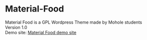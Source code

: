 # Material-Food
Material Food is a GPL Wordpress Theme made by Mohole students<br>
Version 1.0<br>
Demo site: <a href="http://www.mohole.it/web/food">Material Food demo site</a>
